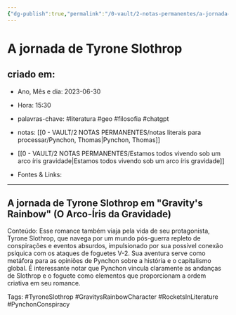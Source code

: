 ```yaml
---
{"dg-publish":true,"permalink":"/0-vault/2-notas-permanentes/a-jornada-de-tyrone-slothrop/","tags":["permanente","literatura","geo","filosofia","chatgpt","TyroneSlothrop","GravitysRainbowCharacter","RocketsInLiterature","PynchonConspiracy"],"dgHomeLink":true,"dgShowLocalGraph":true,"dgShowFileTree":true,"dgEnableSearch":true,"noteIcon":""}
---
```


# A jornada de Tyrone Slothrop

## criado em: 
-  Ano, Mês e dia: 2023-06-30
- Hora: 15:30

- palavras-chave: #literatura #geo #filosofia #chatgpt 
- notas: [[0 - VAULT/2 NOTAS PERMANENTES/notas literais para processar/Pynchon, Thomas\|Pynchon, Thomas]]
- [[0 - VAULT/2 NOTAS PERMANENTES/Estamos todos vivendo sob um arco íris gravidade\|Estamos todos vivendo sob um arco íris gravidade]]
- Fontes & Links: 
---

## A jornada de Tyrone Slothrop em "Gravity's Rainbow" (O Arco-Íris da Gravidade)

Conteúdo: Esse romance também viaja pela vida de seu protagonista, Tyrone Slothrop, que navega por um mundo pós-guerra repleto de conspirações e eventos absurdos, impulsionado por sua possível conexão psíquica com os ataques de foguetes V-2. Sua aventura serve como metáfora para as opiniões de Pynchon sobre a história e o capitalismo global. É interessante notar que Pynchon vincula claramente as andanças de Slothrop e o foguete como elementos que proporcionam a ordem criativa em seu romance.

Tags: #TyroneSlothrop #GravitysRainbowCharacter #RocketsInLiterature #PynchonConspiracy
